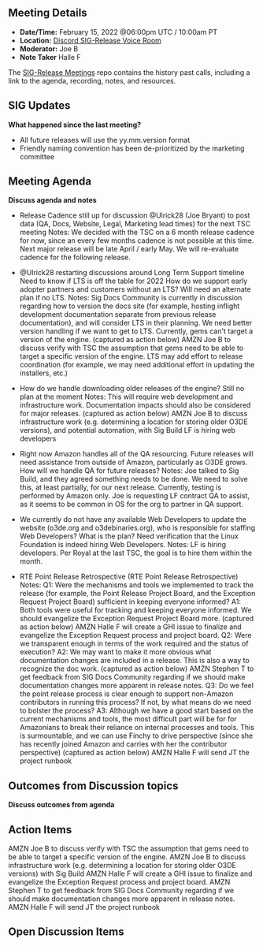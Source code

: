 ## Meeting Details

- **Date/Time:** February 15, 2022 @06:00pm UTC / 10:00am PT
- **Location:** [Discord SIG-Release Voice Room](https://discord.gg/Z2bzwCRJEz)
- **Moderator:** Joe B
- **Note Taker** Halle F

The [SIG-Release Meetings](https://github.com/o3de/sig-release/tree/main/meetings) repo contains the history past calls, including a link to the agenda, recording, notes, and resources.

## SIG Updates

**What happened since the last meeting?**
- All future releases will use the yy.mm.version format
- Friendly naming convention has been de-prioritized by the marketing committee


## Meeting Agenda

**Discuss agenda and notes**

- Release Cadence still up for discussion
@Ulrick28 (Joe Bryant) to post data (QA, Docs, Website, Legal, Marketing lead times) for the next TSC meeting
Notes:
We decided with the TSC on a 6 month release cadence for now, since an every few months cadence is not possible at this time. Next major release will be late April / early May. We will re-evaluate cadence for the following release.

- @Ulrick28 restarting discussions around Long Term Support timeline
Need to know if LTS is off the table for 2022
How do we support early adopter partners and customers without an LTS? Will need an alternate plan if no LTS.
Notes:
Sig Docs Community is currently in discussion regarding how to version the docs site (for example, hosting  inflight development documentation separate from previous release documentation), and will consider LTS in their planning.
We need better version handling if we want to get to LTS. Currently, gems can't target a version of the engine.
(captured as action below) AMZN Joe B to discuss verify with TSC the assumption that gems need to be able to target a specific version of the engine.
LTS may add effort to release coordination (for example, we may need additional effort in updating the installers, etc.)

- How do we handle downloading older releases of the engine?
Still no plan at the moment
Notes:
This will require web development and infrastructure work. Documentation impacts should also be considered for major releases.
(captured as action below) AMZN Joe B to discuss infrastructure work (e.g. determining a location for storing older O3DE versions), and potential automation, with Sig Build
LF is hiring web developers

- Right now Amazon handles all of the QA resourcing. Future releases will need assistance from outside of Amazon, particularly as O3DE grows. How will we handle QA for future releases?
Notes: 
Joe talked to Sig Build, and they agreed something needs to be done.
We need to solve this, at least partially, for our next release. Currently, testing is performed by Amazon only.
Joe is requesting LF contract QA to assist, as it seems to be common in OS for the org to partner in QA support.

- We currently do not have any available Web Developers to update the website (o3de.org and o3debinaries.org), who is responsible for staffing Web Developers? What is the plan?
Need verification that the Linux Foundation is indeed hiring Web Developers.
Notes:
LF is hiring developers. Per Royal at the last TSC, the goal is to hire them within the month.

- RTE Point Release Retrospective (RTE Point Release Retrospective)
Notes:
Q1: Were the mechanisms and tools we implemented to track the release (for example, the Point Release Project Board, and the Exception Request Project Board) sufficient in keeping everyone informed?
A1: Both tools were useful for tracking and keeping everyone informed. We should evangelize the Exception Request Project Board more. 
(captured as action below) AMZN Halle F will create a GHI issue to finalize and evangelize the Exception Request process and project board.
Q2: Were we transparent enough in terms of the work required and the status of execution?
A2: We may want to make it more obvious what documentation changes are included in a release. This is also a way to recognize the doc work.
(captured as action below) AMZN Stephen T to get feedback from SIG Docs Community regarding if we should make documentation changes more apparent in release notes.
Q3: Do we feel the point release process is clear enough to support non-Amazon contributors in running this process? If not, by what means do we need to bolster the process?
A3: Although we have a good start based on the current mechanisms and tools, the most difficult part will be for for Amazonians to break their reliance on internal processes and tools. This is surmountable, and we can use Finchy to drive perspective (since she has recently joined Amazon and carries with her the contributor perspective)
(captured as action below) AMZN Halle F will send JT the project runbook





## Outcomes from Discussion topics

**Discuss outcomes from agenda**

## Action Items

AMZN Joe B to discuss verify with TSC the assumption that gems need to be able to target a specific version of the engine.
AMZN Joe B to discuss infrastructure work (e.g. determining a location for storing older O3DE versions) with Sig Build
AMZN Halle F will create a GHI issue to finalize and evangelize the Exception Request process and project board.
AMZN Stephen T to get feedback from SIG Docs Community regarding if we should make documentation changes more apparent in release notes.
AMZN Halle F will send JT the project runbook

## Open Discussion Items
